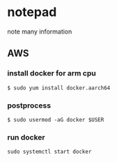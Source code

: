 # notepad
note many information

## AWS
### install docker for arm cpu
```shell
$ sudo yum install docker.aarch64
```
### postprocess
```shell
$ sudo usermod -aG docker $USER
```
### run docker
```shell
sudo systemctl start docker
```
